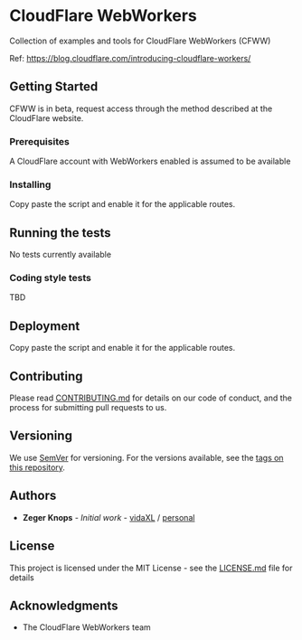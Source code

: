 # CloudFlare WebWorkers

Collection of examples and tools for CloudFlare WebWorkers (CFWW)

Ref: https://blog.cloudflare.com/introducing-cloudflare-workers/

## Getting Started

CFWW is in beta, request access through the method described at the CloudFlare website.

### Prerequisites

A CloudFlare account with WebWorkers enabled is assumed to be available

### Installing

Copy paste the script and enable it for the applicable routes.

## Running the tests

No tests currently available


### Coding style tests

TBD

## Deployment

Copy paste the script and enable it for the applicable routes.

## Contributing

Please read [CONTRIBUTING.md](https://gist.github.com/PurpleBooth/b24679402957c63ec426) for details on our code of conduct, and the process for submitting pull requests to us.

## Versioning

We use [SemVer](http://semver.org/) for versioning. For the versions available, see the [tags on this repository](https://github.com/vidaxl-com/cloudflare_webworkers/tags). 

## Authors

* **Zeger Knops** - *Initial work* - [vidaXL](https://github.com/zeger-vdxl) / [personal](https://github.com/zegerk)

## License

This project is licensed under the MIT License - see the [LICENSE.md](LICENSE.md) file for details

## Acknowledgments

* The CloudFlare WebWorkers team
